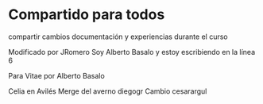 # Compartido para todos

compartir cambios documentación y experiencias durante el curso

Modificado por JRomero
Soy Alberto Basalo y estoy escribiendo en la línea 6

Para Vitae por Alberto Basalo

Celia en Avilés
Merge del averno
diegogr
Cambio cesarargul
